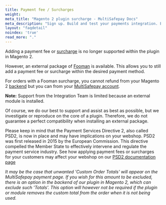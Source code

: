 ```yaml
---
title: Payment fee / Surcharges
weight:
meta_title: "Magento 2 plugin surcharge - MultiSafepay Docs"
meta_description: "Sign up. Build and test your payments integration. Explore our products and services. Use our API reference, SDKs, and wrappers. Get support."
layout: "faqdetail"
noindex: 'true'
read_more: "."
---
```


Adding a payment fee or [surcharge](/security-and-legal/payment-regulations/about-surcharges/) is no longer supported within the plugin in Magento 2.

However, an external package of [Fooman](https://store.fooman.co.nz/extensions/magento2) is available. This allows you to still add a payment fee or surcharge within the desired payment method.

For orders with a Fooman surcharge, you cannot refund from your Magento 2 [backend](/getting-started/glossary/#backend) but you can from your [MultiSafepay account](https://merchant.multisafepay.com).

**Note:** Support from the Integration Team is limited because an external module is installed.

Of course, we do our best to support and assist as best as possible, but we investigate or reproduce on the core of a plugin. Therefore, we do not guarantee a perfect compatibility when installing an external package.

Please keep in mind that the Payment Services Directive 2, also called PSD2, is now in place and may have implications on your webshop. PSD2 was first released in 2015 by the European Commission. This directive compelled the Member State to effectively intervene and regulate the payment service industry. See how applying payment fees or surcharges for your customers may affect your webshop on our [PSD2 documentation page](/security-and-legal/payment-regulations/about-payment-service-directive-2)

_It may be the case that unwanted 'Custom Order Totals' will appear on the MultiSafepay payment page.  If you wish for this amount to be excluded, there is an option in the backend of our plugin in Magento 2, which can exclude such 'Totals'. This option will however not be required if the plugin or module removes the custom total from the order when it is not being used._   
